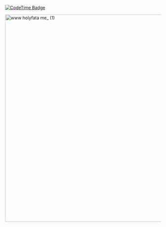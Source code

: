 [![CodeTime Badge](https://img.shields.io/endpoint?style=social&color=222&url=https%3A%2F%2Fapi.codetime.dev%2Fv3%2Fusers%2Fshield%3Fuid%3D32315%26minutes%3D10080)](https://codetime.dev)

<img width="1728" height="672" alt="www holyfata me_ (1)" src="https://github.com/user-attachments/assets/79bd7b7d-3615-43a1-b3ff-1fd09033d230" />

